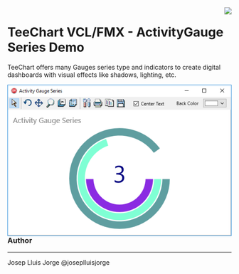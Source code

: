
<a href="https://www.steema.com/product/net_ios">
<img align="right" src="http://www.teechart.net/img/logos/teechart_vcl.png">
</a>

TeeChart VCL/FMX - ActivityGauge Series Demo
========================================

TeeChart offers many Gauges series type and indicators to create digital dashboards with visual effects like shadows, lighting, etc.

<img align="right" src="https://github.com/Steema/TeeChart-FireMonkey-samples/blob/master/ActivityGaugeSeries/Screenshots/ActivityGaugeSeries.png">


---
### Author
------
Josep Lluis Jorge
@joseplluisjorge